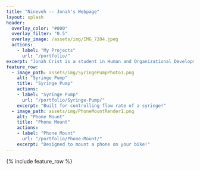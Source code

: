 ```yaml
---
title: "Nineveh -- Jonah's Webpage"
layout: splash
header:
  overlay_color: "#000"
  overlay_filter: "0.5"
  overlay_image: /assets/img/IMG_7204.jpeg
  actions:
    - label: "My Projects"
      url: "/portfolio/"
excerpt: "Jonah Crist is a student in Human and Organizational Development with a passion for technology and design"
feature_row:
  - image_path: assets/img/SyringePumpPhoto1.png
    alt: "Syringe Pump"
    title: "Syringe Pump"
    actions:
    - label: "Syringe Pump"
      url: "/portfolio/Syringe-Pump/"
    excerpt: "Built for controlling flow rate of a syringe!"
  - image_path: assets/img/PhoneMountRender1.png
    alt: "Phone Mount"
    title: "Phone Mount"
    actions:
    - label: "Phone Mount"
      url: "/portfolio/Phone-Mount/"
    excerpt: "Designed to mount a phone on your bike!"
---
```

{% include feature_row %}

